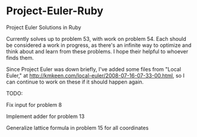 # Project-Euler-Ruby
Project Euler Solutions in Ruby

Currently solves up to problem 53, with work on problem 54. Each should be
considered a work in progress, as there's an infinite way to optimize and think
about and learn from these problems. I hope their helpful to whoever finds
them.

Since Project Euler was down briefly, I've added some files from "Local Euler,"
at http://kmkeen.com/local-euler/2008-07-16-07-33-00.html, so I can continue to
work on these if it should happen again.

TODO:

Fix input for problem 8

Implement adder for problem 13

Generalize lattice formula in problem 15 for all coordinates
